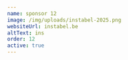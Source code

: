 ```yaml
---
name: sponsor 12
image: /img/uploads/instabel-2025.png
websiteUrl: instabel.be
altText: ins
order: 12
active: true
---
```

